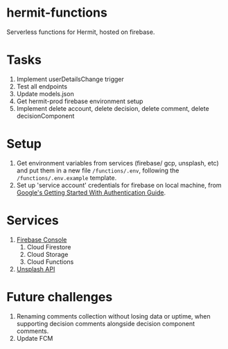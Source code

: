 # hermit-functions
Serverless functions for Hermit, hosted on firebase. 

# Tasks
1. Implement userDetailsChange trigger
2. Test all endpoints
3. Update models.json
4. Get hermit-prod firebase environment setup
5. Implement delete account, delete decision, delete comment, delete decisionComponent

# Setup
1. Get environment variables from services (firebase/ gcp, unsplash, etc) and put them in a new file `/functions/.env`, following the `/functions/.env.example` template.
2. Set up 'service account' credentials for firebase on local machine, from [Google's Getting Started With Authentication Guide](https://cloud.google.com/docs/authentication/getting-started). 

# Services
1. [Firebase Console](https://console.firebase.google.com)
   1. Cloud Firestore
   2. Cloud Storage
   3. Cloud Functions
2. [Unsplash API](https://unsplash.com/developers)

# Future challenges
1. Renaming comments collection without losing data or uptime, when supporting decision comments alongside decision component comments.
2. Update FCM